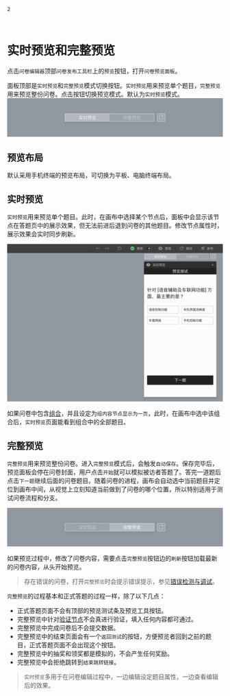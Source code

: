 ```index
2
```
```tag

```
```summary

```
# 实时预览和完整预览
点击`问卷编辑器`顶部`问卷发布工具栏`上的`预览`按钮，打开`问卷预览面板`。

面板顶部是`实时预览`和`完整预览`模式切换按钮。`实时预览`用来预览单个题目，`完整预览`用来预览整份问卷。点击按钮切换预览模式。默认为`实时预览`模式。
<img src='./assets/02realTimeAndFullPreview/live-preview.png'>

## 预览布局
默认采用手机终端的预览布局，可切换为平板、电脑终端布局。

## 实时预览
`实时预览`用来预览单个题目。此时，在画布中选择某个节点后，面板中会显示该节点在答题页中的展示效果，但无法前进后退到问卷的其他题目。修改节点属性时，展示效果会实时同步刷新。

<img src='./assets/02realTimeAndFullPreview/popup.png'>

如果问卷中包含[组合](../17advancedFunction/02groupAndModule.md#组合的其他功能)，并且设定为`组内容节点显示为一页`，此时，在画布中选中该组合后，`实时预览`页面能看到组合中的全部题目。

## 完整预览
`完整预览`用来预览整份问卷。进入`完整预览`模式后，会触发`自动保存`。保存完毕后，预览面板会停在问卷封面，用户点击`开始`就可以模拟被访者答题了。答完一道题后点击`下一题`继续后面的问卷题目。随着问卷的进程，画布会自动选中当前题目并定位到画布中间，从视觉上立刻知道当前做到了问卷的哪个位置，所以特别适用于测试问卷流程和分支。

<img src='./assets/02realTimeAndFullPreview/testing.png'>

如果预览过程中，修改了问卷内容，需要点击`完整预览`按钮边的`刷新`按钮加载最新的问卷内容，从头开始预览。

> 存在错误的问卷，打开`完整预览`时会提示错误提示，参见[错误检测与调试](../06preview/03debugAndTest.md)。

`完整预览`的过程基本和正式答题的过程一样，除了以下几点：
+ 正式答题页面不会有顶部的预览测试条及预览工具按钮。
+ 完整预览中针对[验证节点](../10nodes/toolsNodes/05verify.md)不会真进行验证，填入任何内容都可通过。
+ 完整预览中完成问卷后不会提交数据。
+ 完整预览中的结束页面会有一个`返回测试`的按钮，方便预览者回到之前的题目，正式答题页面不会出现这个按钮。
+ 完整预览中的抽奖和领奖都是模拟的，不会产生任何奖励。
+ 完整预览中会拒绝跳转到`结束跳转链接`。

> `实时预览`多用于在问卷编辑过程中，一边编辑设定题目属性，一边查看编辑后的效果。
